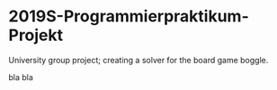 # 2019S-Programmierpraktikum-Projekt
University group project; creating a solver for the board game boggle.


bla bla